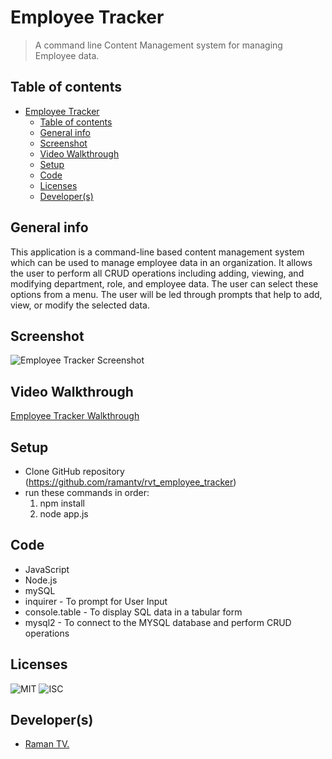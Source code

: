# Employee Tracker
> A command line Content Management system for managing Employee data.

## Table of contents
- [Employee Tracker](#employee-tracker)
  - [Table of contents](#table-of-contents)
  - [General info](#general-info)
  - [Screenshot](#screenshot)
  - [Video Walkthrough](#video-walkthrough)
  - [Setup](#setup)
  - [Code](#code)
  - [Licenses](#licenses)
  - [Developer(s)](#developers)

## General info
This application is a command-line based content management system which can be used to manage employee data in an organization. It allows the user to perform all CRUD operations including adding, viewing, and modifying department, role, and employee data. The user can select these options from a menu. The user will be led through prompts that help to add, view, or modify the selected data.

## Screenshot
![Employee Tracker Screenshot](./images/rvt_employee_tracker.png)

## Video Walkthrough 
[Employee Tracker Walkthrough](https://drive.google.com/xxxxx)

## Setup
* Clone GitHub repository (https://github.com/ramantv/rvt_employee_tracker)
* run these commands in order:
   1. npm install
   2. node app.js

## Code
* JavaScript
* Node.js
* mySQL
* inquirer - To prompt for User Input
* console.table - To display SQL data in a tabular form
* mysql2 - To connect to the MYSQL database and perform CRUD operations

## Licenses
![MIT](https://img.shields.io/static/v1?label=License&message=MIT&color=BLUE) 
![ISC](https://img.shields.io/static/v1?label=License&message=ISC&color=BLUE) 

## Developer(s)
* [Raman TV.](https://github.com/ramantv)
